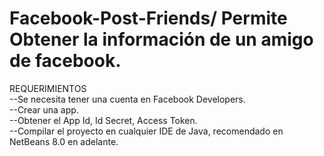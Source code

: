 # Facebook-Post-Friends/ Permite Obtener la información de un amigo de facebook.
REQUERIMIENTOS  
--Se necesita tener una cuenta en Facebook Developers.  
--Crear una app.  
--Obtener el App Id, Id Secret, Access Token.  
--Compilar el proyecto en cualquier IDE de Java, recomendado en NetBeans 8.0 en adelante.  
